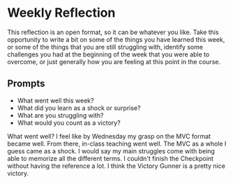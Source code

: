 # Weekly Reflection
This reflection is an open format, so it can be whatever you like. Take this opportunity to write a bit on some of the things you have learned this week, or some of the things that you are still struggling with, identify some challenges you had at the beginning of the week that you were able to overcome, or just generally how you are feeling at this point in the course.

## Prompts
- What went well this week?
- What did you learn as a shock or surprise?
- What are you struggling with?
- What would you count as a victory?

What went well? I feel like by Wednesday my grasp on the MVC format became well. From there, in-class teaching went well. The MVC as a whole I guess came as a shock. I would say my main struggles come with being able to memorize all the different terms. I couldn't finish the Checkpoint without having the reference a lot. I think the Victory Gunner is a pretty nice victory.